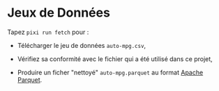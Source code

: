 
# Jeux de Données

Tapez `pixi run fetch` pour :

  - Télécharger le jeu de données `auto-mpg.csv`,
  
  - Vérifiez sa conformité avec le fichier qui a été utilisé dans ce projet,

  - Produire un ficher "nettoyé" `auto-mpg.parquet` au format [Apache Parquet].

[Apache Parquet]: https://parquet.apache.org/ 